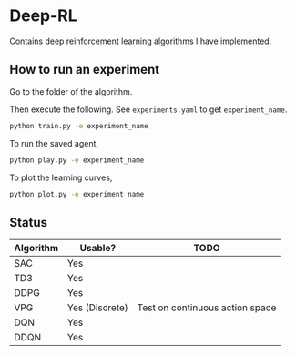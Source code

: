 # Deep-RL
Contains deep reinforcement learning algorithms I have implemented.

## How to run an experiment

Go to the folder of the algorithm.

Then execute the following. See `experiments.yaml` to get `experiment_name`.

```bash
python train.py -e experiment_name
```

To run the saved agent,

```bash
python play.py -e experiment_name
```

To plot the learning curves,

```bash
python plot.py -e experiment_name
```

## Status


| Algorithm | Usable?        | TODO                            |
| --------- | -------------- | ------------------------------- |
| SAC       | Yes            |                                 |
| TD3       | Yes            |                                 |
| DDPG      | Yes            |                                 |
| VPG       | Yes (Discrete) | Test on continuous action space |
| DQN       | Yes            |                                 |
| DDQN      | Yes           |                                 |